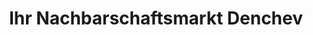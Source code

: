 ---
title: "Ihr Nachbarschaftsmarkt Denchev"
url: /breuberg/ihr-nachbarschaftsmarkt-denchev/
shop: Supermarkt
---